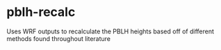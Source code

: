 # pblh-recalc
Uses WRF outputs to recalculate the PBLH heights based off of different methods found throughout literature
